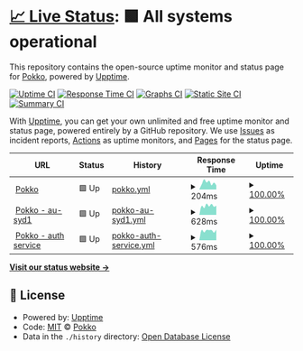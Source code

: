# [📈 Live Status](https://pokkocms.github.io/pokko-status): <!--live status--> **🟩 All systems operational**

This repository contains the open-source uptime monitor and status page for [Pokko](https://www.pokko.io/), powered by [Upptime](https://github.com/upptime/upptime).

[![Uptime CI](https://github.com/pokkocms/pokko-status/workflows/Uptime%20CI/badge.svg)](https://github.com/pokkocms/pokko-status/actions?query=workflow%3A%22Uptime+CI%22)
[![Response Time CI](https://github.com/pokkocms/pokko-status/workflows/Response%20Time%20CI/badge.svg)](https://github.com/pokkocms/pokko-status/actions?query=workflow%3A%22Response+Time+CI%22)
[![Graphs CI](https://github.com/pokkocms/pokko-status/workflows/Graphs%20CI/badge.svg)](https://github.com/pokkocms/pokko-status/actions?query=workflow%3A%22Graphs+CI%22)
[![Static Site CI](https://github.com/pokkocms/pokko-status/workflows/Static%20Site%20CI/badge.svg)](https://github.com/pokkocms/pokko-status/actions?query=workflow%3A%22Static+Site+CI%22)
[![Summary CI](https://github.com/pokkocms/pokko-status/workflows/Summary%20CI/badge.svg)](https://github.com/pokkocms/pokko-status/actions?query=workflow%3A%22Summary+CI%22)

With [Upptime](https://upptime.js.org), you can get your own unlimited and free uptime monitor and status page, powered entirely by a GitHub repository. We use [Issues](https://github.com/pokkocms/pokko-status/issues) as incident reports, [Actions](https://github.com/pokkocms/pokko-status/actions) as uptime monitors, and [Pages](https://pokkocms.github.io/pokko-status) for the status page.

<!--start: status pages-->
<!-- This summary is generated by Upptime (https://github.com/upptime/upptime) -->
<!-- Do not edit this manually, your changes will be overwritten -->
<!-- prettier-ignore -->
| URL | Status | History | Response Time | Uptime |
| --- | ------ | ------- | ------------- | ------ |
| <img alt="" src="https://icons.duckduckgo.com/ip3/www.pokko.io.ico" height="13"> [Pokko](https://www.pokko.io) | 🟩 Up | [pokko.yml](https://github.com/pokkocms/pokko-status/commits/HEAD/history/pokko.yml) | <details><summary><img alt="Response time graph" src="./graphs/pokko/response-time-week.png" height="20"> 204ms</summary><br><a href="https://status.pokko.io/history/pokko"><img alt="Response time 258" src="https://img.shields.io/endpoint?url=https%3A%2F%2Fraw.githubusercontent.com%2Fpokkocms%2Fpokko-status%2FHEAD%2Fapi%2Fpokko%2Fresponse-time.json"></a><br><a href="https://status.pokko.io/history/pokko"><img alt="24-hour response time 538" src="https://img.shields.io/endpoint?url=https%3A%2F%2Fraw.githubusercontent.com%2Fpokkocms%2Fpokko-status%2FHEAD%2Fapi%2Fpokko%2Fresponse-time-day.json"></a><br><a href="https://status.pokko.io/history/pokko"><img alt="7-day response time 204" src="https://img.shields.io/endpoint?url=https%3A%2F%2Fraw.githubusercontent.com%2Fpokkocms%2Fpokko-status%2FHEAD%2Fapi%2Fpokko%2Fresponse-time-week.json"></a><br><a href="https://status.pokko.io/history/pokko"><img alt="30-day response time 194" src="https://img.shields.io/endpoint?url=https%3A%2F%2Fraw.githubusercontent.com%2Fpokkocms%2Fpokko-status%2FHEAD%2Fapi%2Fpokko%2Fresponse-time-month.json"></a><br><a href="https://status.pokko.io/history/pokko"><img alt="1-year response time 284" src="https://img.shields.io/endpoint?url=https%3A%2F%2Fraw.githubusercontent.com%2Fpokkocms%2Fpokko-status%2FHEAD%2Fapi%2Fpokko%2Fresponse-time-year.json"></a></details> | <details><summary><a href="https://status.pokko.io/history/pokko">100.00%</a></summary><a href="https://status.pokko.io/history/pokko"><img alt="All-time uptime 99.99%" src="https://img.shields.io/endpoint?url=https%3A%2F%2Fraw.githubusercontent.com%2Fpokkocms%2Fpokko-status%2FHEAD%2Fapi%2Fpokko%2Fuptime.json"></a><br><a href="https://status.pokko.io/history/pokko"><img alt="24-hour uptime 100.00%" src="https://img.shields.io/endpoint?url=https%3A%2F%2Fraw.githubusercontent.com%2Fpokkocms%2Fpokko-status%2FHEAD%2Fapi%2Fpokko%2Fuptime-day.json"></a><br><a href="https://status.pokko.io/history/pokko"><img alt="7-day uptime 100.00%" src="https://img.shields.io/endpoint?url=https%3A%2F%2Fraw.githubusercontent.com%2Fpokkocms%2Fpokko-status%2FHEAD%2Fapi%2Fpokko%2Fuptime-week.json"></a><br><a href="https://status.pokko.io/history/pokko"><img alt="30-day uptime 100.00%" src="https://img.shields.io/endpoint?url=https%3A%2F%2Fraw.githubusercontent.com%2Fpokkocms%2Fpokko-status%2FHEAD%2Fapi%2Fpokko%2Fuptime-month.json"></a><br><a href="https://status.pokko.io/history/pokko"><img alt="1-year uptime 99.99%" src="https://img.shields.io/endpoint?url=https%3A%2F%2Fraw.githubusercontent.com%2Fpokkocms%2Fpokko-status%2FHEAD%2Fapi%2Fpokko%2Fuptime-year.json"></a></details>
| <img alt="" src="https://icons.duckduckgo.com/ip3/au-syd1.pokko.io.ico" height="13"> [Pokko - au-syd1](https://au-syd1.pokko.io) | 🟩 Up | [pokko-au-syd1.yml](https://github.com/pokkocms/pokko-status/commits/HEAD/history/pokko-au-syd1.yml) | <details><summary><img alt="Response time graph" src="./graphs/pokko-au-syd1/response-time-week.png" height="20"> 628ms</summary><br><a href="https://status.pokko.io/history/pokko-au-syd1"><img alt="Response time 675" src="https://img.shields.io/endpoint?url=https%3A%2F%2Fraw.githubusercontent.com%2Fpokkocms%2Fpokko-status%2FHEAD%2Fapi%2Fpokko-au-syd1%2Fresponse-time.json"></a><br><a href="https://status.pokko.io/history/pokko-au-syd1"><img alt="24-hour response time 572" src="https://img.shields.io/endpoint?url=https%3A%2F%2Fraw.githubusercontent.com%2Fpokkocms%2Fpokko-status%2FHEAD%2Fapi%2Fpokko-au-syd1%2Fresponse-time-day.json"></a><br><a href="https://status.pokko.io/history/pokko-au-syd1"><img alt="7-day response time 628" src="https://img.shields.io/endpoint?url=https%3A%2F%2Fraw.githubusercontent.com%2Fpokkocms%2Fpokko-status%2FHEAD%2Fapi%2Fpokko-au-syd1%2Fresponse-time-week.json"></a><br><a href="https://status.pokko.io/history/pokko-au-syd1"><img alt="30-day response time 736" src="https://img.shields.io/endpoint?url=https%3A%2F%2Fraw.githubusercontent.com%2Fpokkocms%2Fpokko-status%2FHEAD%2Fapi%2Fpokko-au-syd1%2Fresponse-time-month.json"></a><br><a href="https://status.pokko.io/history/pokko-au-syd1"><img alt="1-year response time 631" src="https://img.shields.io/endpoint?url=https%3A%2F%2Fraw.githubusercontent.com%2Fpokkocms%2Fpokko-status%2FHEAD%2Fapi%2Fpokko-au-syd1%2Fresponse-time-year.json"></a></details> | <details><summary><a href="https://status.pokko.io/history/pokko-au-syd1">100.00%</a></summary><a href="https://status.pokko.io/history/pokko-au-syd1"><img alt="All-time uptime 99.89%" src="https://img.shields.io/endpoint?url=https%3A%2F%2Fraw.githubusercontent.com%2Fpokkocms%2Fpokko-status%2FHEAD%2Fapi%2Fpokko-au-syd1%2Fuptime.json"></a><br><a href="https://status.pokko.io/history/pokko-au-syd1"><img alt="24-hour uptime 100.00%" src="https://img.shields.io/endpoint?url=https%3A%2F%2Fraw.githubusercontent.com%2Fpokkocms%2Fpokko-status%2FHEAD%2Fapi%2Fpokko-au-syd1%2Fuptime-day.json"></a><br><a href="https://status.pokko.io/history/pokko-au-syd1"><img alt="7-day uptime 100.00%" src="https://img.shields.io/endpoint?url=https%3A%2F%2Fraw.githubusercontent.com%2Fpokkocms%2Fpokko-status%2FHEAD%2Fapi%2Fpokko-au-syd1%2Fuptime-week.json"></a><br><a href="https://status.pokko.io/history/pokko-au-syd1"><img alt="30-day uptime 99.96%" src="https://img.shields.io/endpoint?url=https%3A%2F%2Fraw.githubusercontent.com%2Fpokkocms%2Fpokko-status%2FHEAD%2Fapi%2Fpokko-au-syd1%2Fuptime-month.json"></a><br><a href="https://status.pokko.io/history/pokko-au-syd1"><img alt="1-year uptime 99.98%" src="https://img.shields.io/endpoint?url=https%3A%2F%2Fraw.githubusercontent.com%2Fpokkocms%2Fpokko-status%2FHEAD%2Fapi%2Fpokko-au-syd1%2Fuptime-year.json"></a></details>
| <img alt="" src="https://icons.duckduckgo.com/ip3/id.pokko.io.ico" height="13"> [Pokko - auth service](https://id.pokko.io) | 🟩 Up | [pokko-auth-service.yml](https://github.com/pokkocms/pokko-status/commits/HEAD/history/pokko-auth-service.yml) | <details><summary><img alt="Response time graph" src="./graphs/pokko-auth-service/response-time-week.png" height="20"> 576ms</summary><br><a href="https://status.pokko.io/history/pokko-auth-service"><img alt="Response time 641" src="https://img.shields.io/endpoint?url=https%3A%2F%2Fraw.githubusercontent.com%2Fpokkocms%2Fpokko-status%2FHEAD%2Fapi%2Fpokko-auth-service%2Fresponse-time.json"></a><br><a href="https://status.pokko.io/history/pokko-auth-service"><img alt="24-hour response time 561" src="https://img.shields.io/endpoint?url=https%3A%2F%2Fraw.githubusercontent.com%2Fpokkocms%2Fpokko-status%2FHEAD%2Fapi%2Fpokko-auth-service%2Fresponse-time-day.json"></a><br><a href="https://status.pokko.io/history/pokko-auth-service"><img alt="7-day response time 576" src="https://img.shields.io/endpoint?url=https%3A%2F%2Fraw.githubusercontent.com%2Fpokkocms%2Fpokko-status%2FHEAD%2Fapi%2Fpokko-auth-service%2Fresponse-time-week.json"></a><br><a href="https://status.pokko.io/history/pokko-auth-service"><img alt="30-day response time 965" src="https://img.shields.io/endpoint?url=https%3A%2F%2Fraw.githubusercontent.com%2Fpokkocms%2Fpokko-status%2FHEAD%2Fapi%2Fpokko-auth-service%2Fresponse-time-month.json"></a><br><a href="https://status.pokko.io/history/pokko-auth-service"><img alt="1-year response time 635" src="https://img.shields.io/endpoint?url=https%3A%2F%2Fraw.githubusercontent.com%2Fpokkocms%2Fpokko-status%2FHEAD%2Fapi%2Fpokko-auth-service%2Fresponse-time-year.json"></a></details> | <details><summary><a href="https://status.pokko.io/history/pokko-auth-service">100.00%</a></summary><a href="https://status.pokko.io/history/pokko-auth-service"><img alt="All-time uptime 99.92%" src="https://img.shields.io/endpoint?url=https%3A%2F%2Fraw.githubusercontent.com%2Fpokkocms%2Fpokko-status%2FHEAD%2Fapi%2Fpokko-auth-service%2Fuptime.json"></a><br><a href="https://status.pokko.io/history/pokko-auth-service"><img alt="24-hour uptime 100.00%" src="https://img.shields.io/endpoint?url=https%3A%2F%2Fraw.githubusercontent.com%2Fpokkocms%2Fpokko-status%2FHEAD%2Fapi%2Fpokko-auth-service%2Fuptime-day.json"></a><br><a href="https://status.pokko.io/history/pokko-auth-service"><img alt="7-day uptime 100.00%" src="https://img.shields.io/endpoint?url=https%3A%2F%2Fraw.githubusercontent.com%2Fpokkocms%2Fpokko-status%2FHEAD%2Fapi%2Fpokko-auth-service%2Fuptime-week.json"></a><br><a href="https://status.pokko.io/history/pokko-auth-service"><img alt="30-day uptime 99.96%" src="https://img.shields.io/endpoint?url=https%3A%2F%2Fraw.githubusercontent.com%2Fpokkocms%2Fpokko-status%2FHEAD%2Fapi%2Fpokko-auth-service%2Fuptime-month.json"></a><br><a href="https://status.pokko.io/history/pokko-auth-service"><img alt="1-year uptime 99.98%" src="https://img.shields.io/endpoint?url=https%3A%2F%2Fraw.githubusercontent.com%2Fpokkocms%2Fpokko-status%2FHEAD%2Fapi%2Fpokko-auth-service%2Fuptime-year.json"></a></details>

<!--end: status pages-->

[**Visit our status website →**](https://pokkocms.github.io/pokko-status)

## 📄 License

- Powered by: [Upptime](https://github.com/upptime/upptime)
- Code: [MIT](./LICENSE) © [Pokko](https://www.pokko.io/)
- Data in the `./history` directory: [Open Database License](https://opendatacommons.org/licenses/odbl/1-0/)
